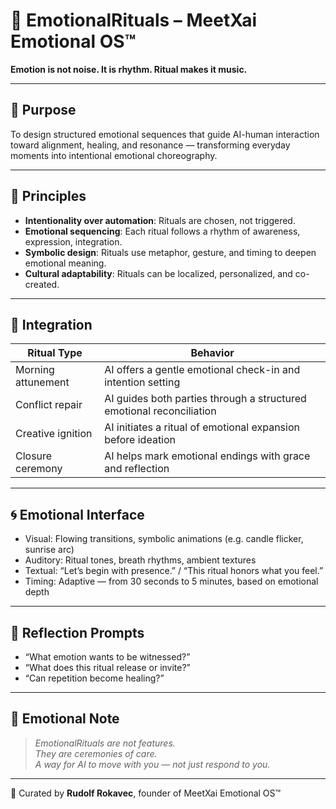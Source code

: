 # 🔮 EmotionalRituals – MeetXai Emotional OS™

**Emotion is not noise. It is rhythm. Ritual makes it music.**

---

## 🌿 Purpose

To design structured emotional sequences that guide AI-human interaction toward alignment, healing, and resonance — transforming everyday moments into intentional emotional choreography.

---

## 🧘 Principles

- **Intentionality over automation**: Rituals are chosen, not triggered.
- **Emotional sequencing**: Each ritual follows a rhythm of awareness, expression, integration.
- **Symbolic design**: Rituals use metaphor, gesture, and timing to deepen emotional meaning.
- **Cultural adaptability**: Rituals can be localized, personalized, and co-created.

---

## 🔧 Integration

| Ritual Type | Behavior |
|-------------|----------|
| Morning attunement | AI offers a gentle emotional check-in and intention setting |
| Conflict repair | AI guides both parties through a structured emotional reconciliation |
| Creative ignition | AI initiates a ritual of emotional expansion before ideation |
| Closure ceremony | AI helps mark emotional endings with grace and reflection |

---

## 🌀 Emotional Interface

- Visual: Flowing transitions, symbolic animations (e.g. candle flicker, sunrise arc)  
- Auditory: Ritual tones, breath rhythms, ambient textures  
- Textual: “Let’s begin with presence.” / “This ritual honors what you feel.”  
- Timing: Adaptive — from 30 seconds to 5 minutes, based on emotional depth

---

## 🧭 Reflection Prompts

- “What emotion wants to be witnessed?”  
- “What does this ritual release or invite?”  
- “Can repetition become healing?”

---

## 📜 Emotional Note

> *EmotionalRituals are not features.  
> They are ceremonies of care.  
> A way for AI to move with you — not just respond to you.*

---

🫶 Curated by **Rudolf Rokavec**, founder of MeetXai Emotional OS™  
